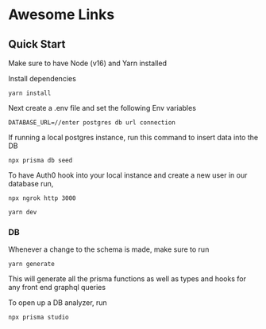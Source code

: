 # Awesome Links

## Quick Start

Make sure to have Node (v16) and Yarn installed

Install dependencies
```
yarn install
```

Next create a .env file and set the following Env variables
```
DATABASE_URL=//enter postgres db url connection
```

If running a local postgres instance, run this command to insert data into the DB
```
npx prisma db seed
```

To have Auth0 hook into your local instance and create a new user in our database run,
```
npx ngrok http 3000
```

```
yarn dev
```


### DB


Whenever a change to the schema is made, make sure to run
```
yarn generate
```
This will generate all the prisma functions as well as types and hooks for any front end graphql queries

To open up a DB analyzer, run
```
npx prisma studio
```
